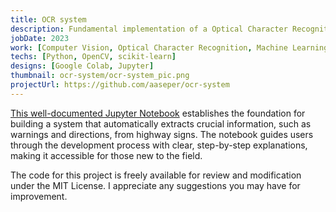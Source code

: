 ```yaml
---
title: OCR system
description: Fundamental implementation of a Optical Character Recognition (OCR) system using Python, OpenCV and scikit-learn
jobDate: 2023
work: [Computer Vision, Optical Character Recognition, Machine Learning]
techs: [Python, OpenCV, scikit-learn]
designs: [Google Colab, Jupyter]
thumbnail: ocr-system/ocr-system_pic.png
projectUrl: https://github.com/aaseper/ocr-system
---
```


[This well-documented Jupyter Notebook](https://github.com/aaseper/ocr-system/blob/main/ocr_system.ipynb) establishes the foundation for building a system that automatically extracts crucial information, such as warnings and directions, from highway signs. The notebook guides users through the development process with clear, step-by-step explanations, making it accessible for those new to the field.

The code for this project is freely available for review and modification under the MIT License. I appreciate any suggestions you may have for improvement.
